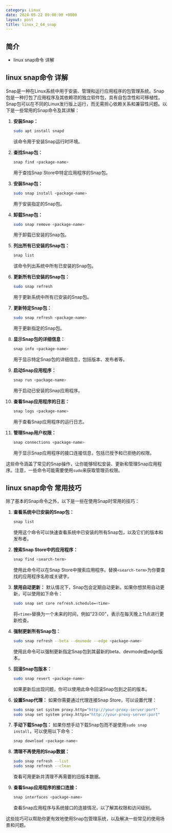 ```yaml
---
category: Linux
date: 2024-05-22 09:00:00 +0800
layout: post
title: linux_2_64_snap
---
```

## 简介

+ linux snap命令 详解

## linux snap命令 详解

Snap是一种在Linux系统中用于安装、管理和运行应用程序的包管理系统。Snap包是一种打包了应用程序及其依赖项的独立软件包，具有自包含性和可移植性。Snap包可以在不同的Linux发行版上运行，而无需担心依赖关系和兼容性问题。以下是一些常用的Snap命令及其详解：

1. **安装Snap：**
   ```bash
   sudo apt install snapd
   ```
   该命令用于安装Snap运行时环境。

2. **查找Snap包：**
   ```bash
   snap find <package-name>
   ```
   用于查找Snap Store中特定应用程序的Snap包。

3. **安装Snap包：**
   ```bash
   sudo snap install <package-name>
   ```
   用于安装指定的Snap包。

4. **卸载Snap包：**
   ```bash
   sudo snap remove <package-name>
   ```
   用于卸载已安装的Snap包。

5. **列出所有已安装的Snap包：**
   ```bash
   snap list
   ```
   该命令列出系统中所有已安装的Snap包。

6. **更新所有已安装的Snap包：**
   ```bash
   sudo snap refresh
   ```
   用于更新系统中所有已安装的Snap包。

7. **更新特定Snap包：**
   ```bash
   sudo snap refresh <package-name>
   ```
   用于更新指定的Snap包。

8. **显示Snap包的详细信息：**
   ```bash
   snap info <package-name>
   ```
   用于显示特定Snap包的详细信息，包括版本、发布者等。

9. **启动Snap应用程序：**
   ```bash
   snap run <package-name>
   ```
   用于启动已安装的Snap应用程序。

10. **查看Snap应用程序的日志：**
    ```bash
    snap logs <package-name>
    ```
    用于查看Snap应用程序的运行日志。

11. **管理Snap用户权限：**
    ```bash
    snap connections <package-name>
    ```
    用于显示Snap应用程序的接口连接信息，包括已授予和已拒绝的权限。

这些命令涵盖了常见的Snap操作，让你能够轻松安装、更新和管理Snap应用程序。注意，一些命令可能需要使用`sudo`来获取管理员权限。

## linux snap命令 常用技巧

除了基本的Snap命令之外，以下是一些在使用Snap时常用的技巧：

1. **查看系统中已安装的Snap包：**
   ```bash
   snap list
   ```
   使用这个命令可以快速查看系统中已安装的所有Snap包，以及它们的版本和发布者。

2. **搜索Snap Store中的应用程序：**
   ```bash
   snap find <search-term>
   ```
   使用此命令可以在Snap Store中搜索应用程序。替换`<search-term>`为你要查找的应用程序名称或关键字。

3. **禁用自动更新：**
   默认情况下，Snap包会定期自动更新。如果你想禁用自动更新，可以使用如下命令：
   ```bash
   sudo snap set core refresh.schedule=<time>
   ```
   将`<time>`替换为一个未来的时间，例如"23:00"，表示在每天晚上11点进行更新检查。

4. **强制更新所有Snap包：**
   ```bash
   sudo snap refresh --beta --devmode --edge <package-name>
   ```
   使用此命令可以强制更新指定Snap包到其最新的beta、devmode或edge版本。

5. **回滚Snap包版本：**
   ```bash
   sudo snap revert <package-name>
   ```
   如果更新后出现问题，你可以使用此命令回滚Snap包到之前的版本。

6. **设置Snap代理：**
   如果你需要通过代理连接Snap Store，可以设置代理：
   ```bash
   sudo snap set system proxy.http="http://your-proxy-server:port"
   sudo snap set system proxy.https="http://your-proxy-server:port"
   ```

7. **手动下载Snap包：**
   如果你想手动下载Snap包而不是使用`sudo snap install`，可以使用以下命令：
   ```bash
   snap download <package-name>
   ```

8. **清理不再使用的Snap数据：**
   ```bash
   sudo snap refresh --list
   sudo snap refresh --clean
   ```
   查看可用更新并清理不再需要的旧版本数据。

9. **查看Snap应用程序的接口连接：**
   ```bash
   snap interfaces <package-name>
   ```
   查看Snap应用程序与系统接口的连接情况，以了解其权限和访问级别。

这些技巧可以帮助你更有效地使用Snap包管理系统，以及解决一些常见的使用场景和问题。
